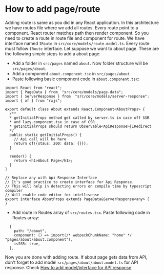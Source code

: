 # How to add page/route

Adding route is same as you did in any React application. In this architecture we have routes file where we add all routes. Every route point to a component. React router matches path then render component. So you need to create a route in route file and component for route.
We have interface named `IRoute` in `src/core/models/route.model.ts`.  Every route must follow `IRoute` interface. Let suppose we want to about page. These are the following simple steps to add a about page:

 - Add a folder in `src/pages` named `about`. Now folder structure will be `src/pages/about`.
 - Add a component `about.component.tsx` in `src/pages/about`
 - Paste following basic component code in `about.component.tsx`:


```
import React from "react";
import { PageData } from  "src/core/models/page-data";
import { ServerResponse } from  "src/core/models/server-response";
import { of } from "rxjs";

export default class About extends React.Component<AboutProps> {
  /**
  * getInitialProps method get called by server.ts in case off SSR
  * and lazy.component.tsx in case of CSR
  * getInitialProps should return Observable<ApiResponse>|IRedirect
  */
  public static getInitialProps() {
    // Api call will be here
    return of({staus: 200: data: {}});
  }

  render() {
    return <h1>About Page</h1>;
  }
}

// Replace any with Api Response Interface
// It's good practice to create interface for Api Response.
// This will help in detecting errors on compile time by typescript compiler
// Will enable code editor for intellisense
export interface AboutProps extends PageData&ServerResponse<any> {
}
```

 - Add route in Routes array of `src/routes.tsx`. Paste following code in Routes array:
 

```
  {
    path: "/about",
    component: () => import(/* webpackChunkName: "home" */ "pages/about/about.component"),
    isSSR: true,
  },

```

Now you are done with adding route. 
If about page gets data from API, don't forget to add model `src/pages/about/about.model.ts` for API response.
Check [How to add model/interface for API response](how-to-add-model-for-api-response.md)
